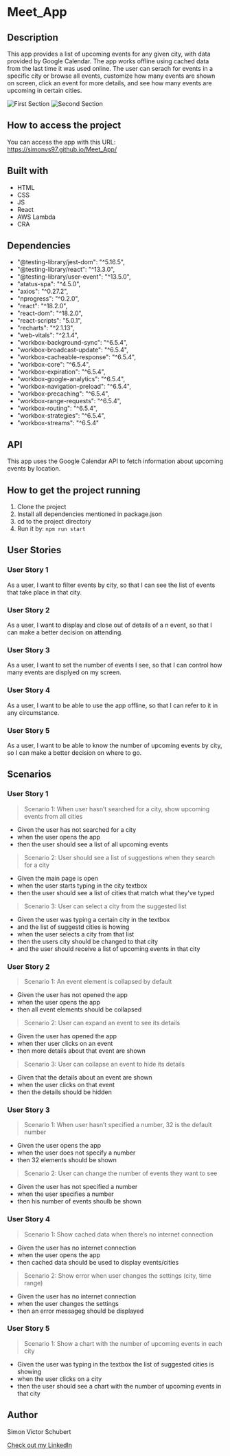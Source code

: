 # Meet_App

## Description
This app provides a list of upcoming events for any given city, with data provided by Google Calendar. The app works offline using cached data from the last time it was used online. The user can serach for events in a specific city or browse all events, customize how many events are shown on screen, click an event for more details, and see how many events are upcoming in certain cities.

![First Section](https://user-images.githubusercontent.com/104713327/209682295-cec493ed-e19e-44e7-ad96-b0412a631c22.png)
![Second Section](https://user-images.githubusercontent.com/104713327/209682242-6751854f-58c5-4123-afd0-10e372d8cf1b.png)


## How to access the project
You can access the app with this URL: https://simonvs97.github.io/Meet_App/

## Built with
- HTML
- CSS
- JS
- React
- AWS Lambda
- CRA

## Dependencies
- "@testing-library/jest-dom": "^5.16.5",
- "@testing-library/react": "^13.3.0",
- "@testing-library/user-event": "^13.5.0",
- "atatus-spa": "^4.5.0",
- "axios": "^0.27.2",
- "nprogress": "^0.2.0",
- "react": "^18.2.0",
- "react-dom": "^18.2.0",
- "react-scripts": "5.0.1",
- "recharts": "^2.1.13",
- "web-vitals": "^2.1.4",
- "workbox-background-sync": "^6.5.4",
- "workbox-broadcast-update": "^6.5.4",
- "workbox-cacheable-response": "^6.5.4",
- "workbox-core": "^6.5.4",
-  "workbox-expiration": "^6.5.4",
-  "workbox-google-analytics": "^6.5.4",
-  "workbox-navigation-preload": "^6.5.4",
-  "workbox-precaching": "^6.5.4",
-  "workbox-range-requests": "^6.5.4",
-  "workbox-routing": "^6.5.4",
-  "workbox-strategies": "^6.5.4",
-  "workbox-streams": "^6.5.4"

## API
This app uses the Google Calendar API to fetch information about upcoming events by location.

## How to get the project running
1. Clone the project
2. Install all dependencies mentioned in package.json
3. cd to the project directory
4. Run it by:
```npm run start```

## User Stories

### User Story 1 
As a user, I want to filter events by city, so that I can see the list of events that take place in that city.
### User Story 2
As a user, I want to display and close out of details of a n event, so that I can make a better decision on attending.
### User Story 3
As a user, I want to set the number of events I see, so that I can control how many events are displyed on my screen.
### User Story 4
As a user, I want to be able to use the app offline, so that I can refer to it in any circumstance.
### User Story 5
As a user, I want to be able to know the number of upcoming events by city, so I can make a better decision on where to go.

## Scenarios
### User Story 1
> Scenario 1: When user hasn’t searched for a city, show upcoming events from all cities
- Given the user has not searched for a city
- when the user opens the app
- then the user should see a list of all upcoming events

> Scenario 2: User should see a list of suggestions when they search for a city
- Given the main page is open 
- when the user starts typing in the city textbox
- then the user should see a list of cities that match what they've typed

> Scenario 3: User can select a city from the suggested list
- Given the user was typing a certain city in the textbox 
- and the list of suggestd cities is howing
- when the user selects a city from that list 
- then the users city should be changed to that city 
- and the user should receive a list of upcoming events in that city

### User Story 2
> Scenario 1: An event element is collapsed by default
- Given the user has not opened the app 
- when the user opens the app
- then all event elements should be collapsed

> Scenario 2: User can expand an event to see its details
- Given the user has opened the app
- when ther user clicks on an event 
- then more details about that event are shown

> Scenario 3: User can collapse an event to hide its details
- Given that the details about an event are shown 
- when the user clicks on that event 
- then the details should be hidden

### User Story 3
> Scenario 1: When user hasn’t specified a number, 32 is the default number
- Given the user opens the app
- when the user does not specify a number
- then 32 elements should be shown

> Scenario 2: User can change the number of events they want to see
- Given the user has not specified a number
- when the user specifies a number
- then his number of events shoulb be shown

### User Story 4
> Scenario 1: Show cached data when there’s no internet connection
- Given the user has no internet connection
- when the user opens the app
- then cached data should be used to display events/cities

> Scenario 2: Show error when user changes the settings (city, time range)
- Given the user has no internet connection
- when the user changes the settings
- then an error messageg should be displayed

### User Story 5
> Scenario 1: Show a chart with the number of upcoming events in each city
- Given the user was typing in the textbox the list of suggested cities is showing
- when the user clicks on a city
- then the user should see a chart with the number of upcoming events in that city


## Author

Simon Victor Schubert

[Check out my LinkedIn](https://www.linkedin.com/in/simon-schubert/)



